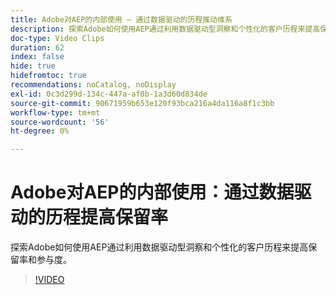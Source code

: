 ```yaml
---
title: Adobe对AEP的内部使用 — 通过数据驱动的历程推动维系
description: 探索Adobe如何使用AEP通过利用数据驱动型洞察和个性化的客户历程来提高保留率和参与度。
doc-type: Video Clips
duration: 62
index: false
hide: true
hidefromtoc: true
recommendations: noCatalog, noDisplay
exl-id: 0c3d299d-134c-447a-af0b-1a3d60d834de
source-git-commit: 90671959b653e120f93bca216a4da116a8f1c3bb
workflow-type: tm+mt
source-wordcount: '56'
ht-degree: 0%

---
```


# Adobe对AEP的内部使用：通过数据驱动的历程提高保留率

探索Adobe如何使用AEP通过利用数据驱动型洞察和个性化的客户历程来提高保留率和参与度。

<!-- 62_S655_3442541_61_adobes-internal-use-of-aep-driving-retention-with-datadriven-journeys -->
>[!VIDEO](https://video.tv.adobe.com/v/3458264/?learn=on&enablevpops=true)
